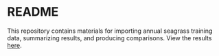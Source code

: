# README

This repository contains materials for importing annual seagrass training data, summarizing results, and producing comparisons.  View the results [here](https://tbep-tech.github.io/seagrass-transect/).